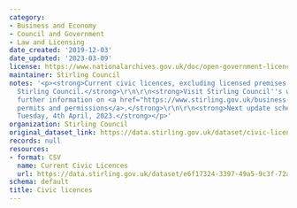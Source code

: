 ```yaml
---
category:
- Business and Economy
- Council and Government
- Law and Licensing
date_created: '2019-12-03'
date_updated: '2023-03-09'
license: https://www.nationalarchives.gov.uk/doc/open-government-licence/version/3/
maintainer: Stirling Council
notes: '<p><strong>Current civic licences, excluding licensed premises, issued by
  Stirling Council.</strong>\r\n\r\n<strong>Visit Stirling Council''s website for
  further information on <a href="https://www.stirling.gov.uk/business-and-licences/licences-permits-and-permissions/">licences,
  permits and permissions</a>.</strong>\r\n\r\n<strong>Next update scheduled for:
  Tuesday, 4th April, 2023.</strong></p>'
organization: Stirling Council
original_dataset_link: https://data.stirling.gov.uk/dataset/civic-licences
records: null
resources:
- format: CSV
  name: Current Civic Licences
  url: https://data.stirling.gov.uk/dataset/e6f17324-3397-49a5-9c3f-72ae586d0027/resource/2268be0e-aefc-455b-a642-7d3d58719eba/download/20230309-stirling-council-civic-licences-as-at-06.03.2023.csv
schema: default
title: Civic licences
---
```


